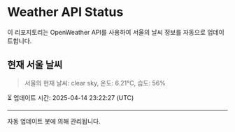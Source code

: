 
# Weather API Status

이 리포지토리는 OpenWeather API를 사용하여 서울의 날씨 정보를 자동으로 업데이트합니다.

## 현재 서울 날씨
> 서울의 현재 날씨: clear sky, 온도: 6.21°C, 습도: 56%

⏳ 업데이트 시간: 2025-04-14 23:22:27 (UTC)

---
자동 업데이트 봇에 의해 관리됩니다.
